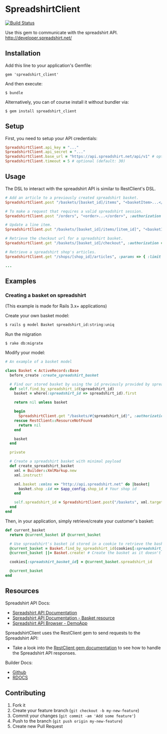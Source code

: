 
# SpreadshirtClient

[![Build Status](https://secure.travis-ci.org/mrkamel/spreadshirt_client.png?branch=master)](http://travis-ci.org/mrkamel/spreadshirt_client)

Use this gem to communicate with the spreadshirt API.
http://developer.spreadshirt.net/

## Installation

Add this line to your application's Gemfile:

```
gem 'spreadshirt_client'
```

And then execute:

```
$ bundle
```

Alternatively, you can of course install it without bundler via:

```
$ gem install spreadshirt_client
```

## Setup

First, you need to setup your API credentials:

```ruby
SpreadshirtClient.api_key = "..."
SpreadshirtClient.api_secret = "..."
SpreadshirtClient.base_url = "https://api.spreadshirt.net/api/v1" # optional
SpreadshirtClient.timeout = 5 # optional (default: 30)
```

## Usage

The DSL to interact with the spreadshirt API is similar
to RestClient's DSL.

```ruby
# Add an article to a previously created spreadshirt basket.
SpreadshirtClient.post "/baskets/[basket_id]/items", "<basketItem>...</basketItem>", :authorization => true

# To make a request that requires a valid spreadshirt session.
SpreadshirtClient.post "/orders", "<order>...</order>", :authorization => true, :session => "..."

# Update a line item.
SpreadshirtClient.put "/baskets/[basket_id]/items/[item_id]", "<basketItem>...</basketItem>", :authorization => true

# Retrieve the checkout url for a spreadshirt basket.
SpreadshirtClient.get "/baskets/[basket_id]/checkout", :authorization => true

# Retrieve a spreadshirt shop's articles.
SpreadshirtClient.get "/shops/[shop_id]/articles", :params => { :limit => 50 }

...
```

## Examples

### Creating a basket on spreadshirt

(This example is made for Rails 3.x+ applications)

Create your own basket model:

```bash
$ rails g model Basket spreadshirt_id:string:uniq
```

Run the migration

```
$ rake db:migrate
```

Modify your model:

```ruby
# An example of a basket model

class Basket < ActiveRecord::Base
  before_create :create_spreadshirt_basket

  # Find our stored basket by using the id previously provided by spreadshirt
  def self.find_by_spreadshirt_id(spreadshirt_id)
    basket = where(:spreadshirt_id => spreadshirt_id).first

    return nil unless basket

    begin
      SpreadshirtClient.get "/baskets/#{spreadshirt_id}", :authorization => true
    rescue RestClient::ResourceNotFound
      return nil
    end

    basket
  end

  private

  # Create a spreadshirt basket with minimal payload
  def create_spreadshirt_basket
    xml = Builder::XmlMarkup.new
    xml.instruct!

    xml.basket :xmlns => "http://api.spreadshirt.net" do |basket|
      basket.shop :id => $app_config.shop_id # Your shop id
    end

    self.spreadshirt_id = SpreadshirtClient.post("/baskets", xml.target!, :authorization => true).headers[:location].split("/").last
  end
end
```

Then, in your application, simply retrieve/create your customer's basket:

```ruby
def current_basket
  return @current_basket if @current_basket

  # Use spreadshirt's basket id stored in a cookie to retrieve the basket
  @current_basket = Basket.find_by_spreadshirt_id(cookies[:spreadshirt_basket_id])
  @current_basket ||= Basket.create! # Create the basket as it doesn't exist yet

  cookies[:spreadshirt_basket_id] = @current_basket.spreadshirt_id

  @current_basket
end
```

## Resources

Spreadshirt API Docs:
- [Spreadshirt API Documentation](http://developer.spreadshirt.net/display/API/API)
- [Spreadshirt API Documentation - Basket resource](http://developer.spreadshirt.net/display/API/Basket+Resources)
- [Spreadshirt API Browser - DemoApp](http://demoapp.spreadshirt.net/apibrowser/)

SpreadshirtClient uses the RestClient gem to send requests to the Spreadshirt API:
- Take a look into the [RestClient gem documentation](https://github.com/rest-client/rest-client) to see how to handle the Spreadshirt API responses.

Builder Docs:
- [Github](https://github.com/jimweirich/builder)
- [RDOCS](http://builder.rubyforge.org/)

## Contributing

1. Fork it
2. Create your feature branch (`git checkout -b my-new-feature`)
3. Commit your changes (`git commit -am 'Add some feature'`)
4. Push to the branch (`git push origin my-new-feature`)
5. Create new Pull Request


